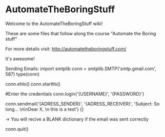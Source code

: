 # AutomateTheBoringStuff

Welcome to the AutomateTheBoringStuff wiki!

These are some files that follow along the course "Automate the Boring stuff"

For more details visit: http://automatetheboringstuff.com/

It's awesome!



Sending Emails:
import smtplib
conn = smtplib.SMTP('smtp.gmail.com', 587)
type(conn)

conn.ehlo()
conn.starttls()


#Enter the credentials
conn.login('{USERNAME}', '{PASSWORD}')

conn.sendmail('{ADRESS_SENDER}', '{ADRESS_RECEIVER}', 'Subject: So long... \n\nDear X, \n this is a test')
{}

-> You will recive a BLANK dictionary if the email was sent correctly


conn.quit()
